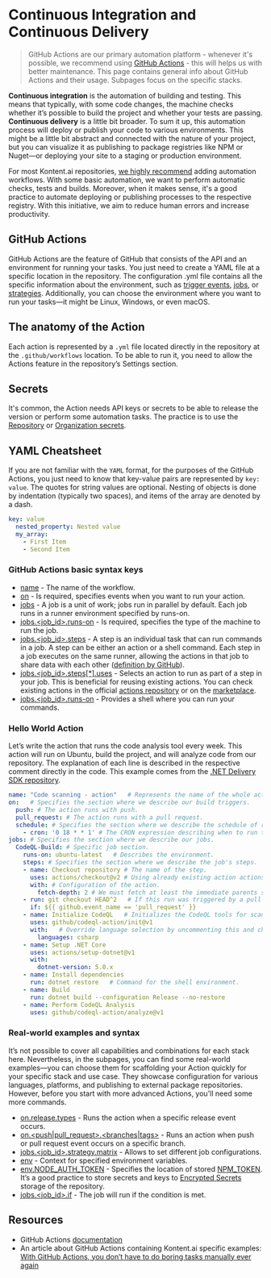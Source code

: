 # Continuous Integration and Continuous Delivery
> GitHub Actions are our primary automation platform - whenever it's possible, we recommend using [GitHub Actions](https://github.com/features/actions) - this will helps us with better maintenance. This page contains general info about GitHub Actions and their usage. Subpages focus on the specific stacks.

**Continuous integration** is the automation of building and testing. This means that typically, with some code changes, the machine checks whether it’s possible to build the project and whether your tests are passing. **Continuous delivery** is a little bit broader. To sum it up, this automation process will deploy or publish your code to various environments. This might be a little bit abstract and connected with the nature of your project, but you can visualize it as publishing to package registries like NPM or Nuget—or deploying your site to a staging or production environment.

For most Kontent.ai repositories, [we highly recommend](https://github.com/kontent-ai/.github/wiki/Checklist-for-publishing-a-new-OS-project#continuous-integration) adding automation workflows. With some basic automation, we want to perform automatic checks, tests and builds. Moreover, when it makes sense, it's a good practice to automate deploying or publishing processes to the respective registry. With this initiative, we aim to reduce human errors and increase productivity.

## GitHub Actions
GitHub Actions are the feature of GitHub that consists of the API and an environment for running your tasks. You just need to create a YAML file at a specific location in the repository. The configuration .yml file contains all the specific information about the environment, such as [trigger events](https://docs.github.com/en/actions/reference/workflow-syntax-for-github-actions), [jobs](https://docs.github.com/en/actions/reference/workflow-syntax-for-github-actions#jobs), or [strategies](https://docs.github.com/en/actions/reference/workflow-syntax-for-github-actions#jobsjob_idstrategy). Additionally, you can choose the environment where you want to run your tasks—it might be Linux, Windows, or even macOS.

## The anatomy of the Action
Each action is represented by a `.yml` file located directly in the repository at the `.github/workflows` location. To be able to run it, you need to allow the Actions feature in the repository’s Settings section.

## Secrets
It's common, the Action needs API keys or secrets to be able to release the version or perform some automation tasks. The practice is to use the [Repository](https://docs.github.com/en/actions/reference/encrypted-secrets) or [Organization secrets](https://github.blog/changelog/2020-05-14-organization-secrets/).

## YAML Cheatsheet
If you are not familiar with the `YAML` format, for the purposes of the GitHub Actions, you just need to know that key-value pairs are represented by `key: value`. The quotes for string values are optional. Nesting of objects is done by indentation (typically two spaces), and items of the array are denoted by a dash.

```yaml
key: value
  nested_property: Nested value
  my_array:
    - First Item
    - Second Item
```

### GitHub Actions basic syntax keys
* [name](https://docs.github.com/en/actions/reference/workflow-syntax-for-github-actions#name) - The name of the workflow.
* [on](https://docs.github.com/en/actions/reference/workflow-syntax-for-github-actions#on) - Is required, specifies events when you want to run your action.
* [jobs](https://docs.github.com/en/actions/reference/workflow-syntax-for-github-actions#jobs) - A job is a unit of work; jobs run in parallel by default. Each job runs in a runner environment specified by runs-on.
* [jobs.<job_id>.runs-on](https://docs.github.com/en/actions/reference/workflow-syntax-for-github-actions#jobsjob_idruns-on) - Is required, specifies the type of the machine to run the job.
* [jobs.<job_id>.steps](https://docs.github.com/en/actions/reference/workflow-syntax-for-github-actions#jobsjob_idsteps) - A step is an individual task that can run commands in a job. A step can be either an action or a shell command. Each step in a job executes on the same runner, allowing the actions in that job to share data with each other ([definition by GitHub](https://docs.github.com/en/actions/learn-github-actions/introduction-to-github-actions#steps)).
* [jobs.<job_id>.steps[*].uses](https://docs.github.com/en/actions/reference/workflow-syntax-for-github-actions#jobsjob_idstepsuses) - Selects an action to run as part of a step in your job. This is beneficial for reusing existing actions. You can check existing actions in the official [actions repository](https://github.com/actions) or on the [marketplace](https://github.com/marketplace?type=actions).
* [jobs.<job_id>.runs-on](https://docs.github.com/en/actions/reference/workflow-syntax-for-github-actions#jobsjob_idruns-on) - Provides a shell where you can run your commands.

### Hello World Action
Let’s write the action that runs the code analysis tool every week. This action will run on Ubuntu, build the project, and will analyze code from our repository. The explanation of each line is described in the respective comment directly in the code. This example comes from the [.NET Delivery SDK repository](https://github.com/kontent-ai/kontent-delivery-sdk-net/blob/master/.github/workflows/codeql-analysis.yml).
```yaml
name: "Code scanning - action"   # Represents the name of the whole action.
on:   # Specifies the section where we describe our build triggers.
  push: # The action runs with push.
  pull_request: # The action runs with a pull request.
  schedule: # Specifies the section where we describe the schedule of running the action.
    - cron: '0 18 * * 1' # The CRON expression describing when to run the action.
jobs: # Specifies the section where we describe our jobs.
  CodeQL-Build: # Specific job section.
    runs-on: ubuntu-latest   # Describes the environment.
    steps: # Specifies the section where we describe the job's steps.
    - name: Checkout repository # The name of the step.
      uses: actions/checkout@v2 # Using already existing action actions/checkout@v2. This action provides us with access to the code of the repository.
      with: # Configuration of the action.
        fetch-depth: 2 # We must fetch at least the immediate parents so that if this is a pull request then we can checkout the head.
    - run: git checkout HEAD^2   # If this run was triggered by a pull request event, then checkout the head of the pull request instead of the merge commit.
      if: ${{ github.event_name == 'pull_request' }}   
    - name: Initialize CodeQL   # Initializes the CodeQL tools for scanning.
      uses: github/codeql-action/init@v1
      with:   # Override language selection by uncommenting this and choosing your languages
        languages: csharp
    - name: Setup .NET Core
      uses: actions/setup-dotnet@v1
      with:
        dotnet-version: 5.0.x
    - name: Install dependencies
      run: dotnet restore   # Command for the shell environment.
    - name: Build
      run: dotnet build --configuration Release --no-restore
    - name: Perform CodeQL Analysis
      uses: github/codeql-action/analyze@v1
```

### Real-world examples and syntax
It’s not possible to cover all capabilities and combinations for each stack here. Nevertheless, in the subpages, you can find some real-world examples—you can choose them for scaffolding your Action quickly for your specific stack and use case. They showcase configuration for various languages, platforms, and publishing to external package repositories. However, before you start with more advanced Actions, you'll need some more commands.
* [on.release.types](https://docs.github.com/en/actions/reference/events-that-trigger-workflows#release) - Runs the action when a specific release event occurs.
* [on.<push|pull_request>.<branches|tags>](https://docs.github.com/en/actions/reference/workflow-syntax-for-github-actions#onpushpull_requestbranchestags) - Runs an action when push or pull request event occurs on a specific branch.
* [jobs.<job_id>.strategy.matrix](https://docs.github.com/en/actions/reference/workflow-syntax-for-github-actions#jobsjob_idstrategymatrix) - Allows to set different job configurations.
* [env](https://docs.github.com/en/actions/reference/context-and-expression-syntax-for-github-actions#env-context) - Context for specified environment variables.
* [env.NODE_AUTH_TOKEN](https://docs.github.com/en/actions/guides/publishing-nodejs-packages#publishing-packages-to-the-npm-registry) - Specifies the location of stored [NPM_TOKEN](https://docs.npmjs.com/creating-and-viewing-access-tokens). It’s a good practice to store secrets and keys to [Encrypted Secrets](https://docs.github.com/en/actions/reference/encrypted-secrets) storage of the repository.
* [jobs.<job_id>.if](https://docs.github.com/en/actions/reference/workflow-syntax-for-github-actions#jobsjob_idif) - The job will run if the condition is met.

## Resources
* GitHub Actions [documentation](https://docs.github.com/en/actions)
* An article about GitHub Actions containing Kontent.ai specific examples: [With GitHub Actions, you don’t have to do boring tasks manually ever again](https://hackernoon.com/with-github-actions-you-dont-have-to-do-boring-tasks-manually-ever-again-301p356e)

